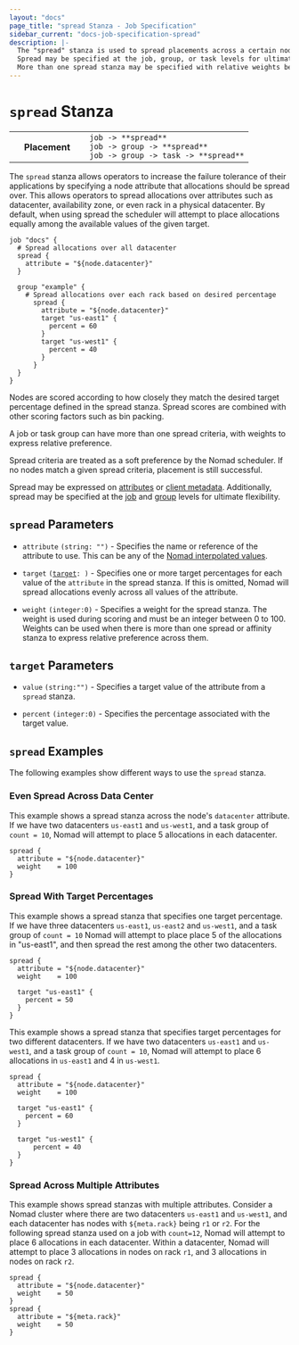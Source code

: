 ```yaml
---
layout: "docs"
page_title: "spread Stanza - Job Specification"
sidebar_current: "docs-job-specification-spread"
description: |-
  The "spread" stanza is used to spread placements across a certain node attributes such as datacenter.
  Spread may be specified at the job, group, or task levels for ultimate flexibility.
  More than one spread stanza may be specified with relative weights between each.
---
```


# `spread` Stanza

<table class="table table-bordered table-striped">
  <tr>
    <th width="120">Placement</th>
    <td>
      <code>job -> **spread**</code>
      <br>
      <code>job -> group -> **spread**</code>
      <br>
      <code>job -> group -> task -> **spread**</code>
    </td>
  </tr>
</table>

The `spread` stanza allows operators to increase the failure tolerance of their
applications by specifying a node attribute that allocations should be spread
over. This allows operators to spread allocations over attributes such as
datacenter, availability zone, or even rack in a physical datacenter. By
default, when using spread the scheduler will attempt to place allocations
equally among the available values of the given target.


```hcl
job "docs" {
  # Spread allocations over all datacenter
  spread {
    attribute = "${node.datacenter}"
  }

  group "example" {
    # Spread allocations over each rack based on desired percentage
      spread {
        attribute = "${node.datacenter}"
        target "us-east1" {
          percent = 60
        }
        target "us-west1" {
          percent = 40
        }
      }
  }
}
```

Nodes are scored according to how closely they match the desired target percentage defined in the
spread stanza. Spread scores are combined with other scoring factors such as bin packing.

A job or task group can have more than one spread criteria, with weights to express relative preference.

Spread criteria are treated as a soft preference by the Nomad scheduler.
If no nodes match a given spread criteria, placement is still successful.

Spread may be expressed on [attributes][interpolation] or [client metadata][client-meta].
Additionally, spread may be specified at the [job][job] and [group][group] levels for ultimate flexibility.


## `spread` Parameters

- `attribute` `(string: "")` - Specifies the name or reference of the attribute
  to use. This can be any of the [Nomad interpolated
  values](/docs/runtime/interpolation.html#interpreted_node_vars).

- `target` <code>([target](#target-parameters): <required>)</code> - Specifies one or more target
   percentages for each value of the `attribute` in the spread stanza. If this is omitted,
   Nomad will spread allocations evenly across all values of the attribute.

- `weight` `(integer:0)` - Specifies a weight for the spread stanza. The weight is used
  during scoring and must be an integer between 0 to 100. Weights can be used
  when there is more than one spread or affinity stanza to express relative preference across them.

## `target` Parameters

- `value` `(string:"")` - Specifies a target value of the attribute from a `spread` stanza.

- `percent` `(integer:0)` - Specifies the percentage associated with the target value.

## `spread` Examples

The following examples show different ways to use the `spread` stanza.

### Even Spread Across Data Center

This example shows a spread stanza across the node's `datacenter` attribute. If we have
two datacenters `us-east1` and `us-west1`, and a task group of `count = 10`,
Nomad will attempt to place 5 allocations in each datacenter.

```hcl
spread {
  attribute = "${node.datacenter}"
  weight    = 100
}
```

### Spread With Target Percentages

This example shows a spread stanza that specifies one target percentage. If we
have three datacenters `us-east1`, `us-east2` and `us-west1`, and a task group
of `count = 10` Nomad will attempt to place place 5 of the allocations in "us-east1",
and then spread the rest among the other two datacenters.

```hcl
spread {
  attribute = "${node.datacenter}"
  weight    = 100

  target "us-east1" {
    percent = 50
  }
}
```

This example shows a spread stanza that specifies target percentages for two
different datacenters. If we have two datacenters `us-east1` and `us-west1`,
and a task group of `count = 10`, Nomad will attempt to place 6 allocations
in `us-east1` and 4 in `us-west1`.

```hcl
spread {
  attribute = "${node.datacenter}"
  weight    = 100

  target "us-east1" {
    percent = 60
  }

  target "us-west1" {
      percent = 40
  }
}
```

### Spread Across Multiple Attributes

This example shows spread stanzas with multiple attributes. Consider a Nomad cluster
where there are two datacenters `us-east1` and `us-west1`, and each datacenter has nodes
with `${meta.rack}` being `r1` or `r2`. For the following spread stanza used on a job with `count=12`, Nomad
will attempt to place 6 allocations in each datacenter. Within a datacenter, Nomad will
attempt to place 3 allocations in nodes on rack `r1`, and 3 allocations in nodes on rack `r2`.

```hcl
spread {
  attribute = "${node.datacenter}"
  weight    = 50
}
spread {
  attribute = "${meta.rack}"
  weight    = 50
}
```

[job]: /docs/job-specification/job.html "Nomad job Job Specification"
[group]: /docs/job-specification/group.html "Nomad group Job Specification"
[client-meta]: /docs/configuration/client.html#meta "Nomad meta Job Specification"
[task]: /docs/job-specification/task.html "Nomad task Job Specification"
[interpolation]: /docs/runtime/interpolation.html "Nomad interpolation"
[node-variables]: /docs/runtime/interpolation.html#node-variables- "Nomad interpolation-Node variables"
[constraint]: /docs/job-specification/constraint.html "Nomad Constraint job Specification"
